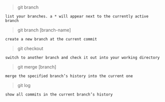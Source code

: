 >git branch

`list your branches. a * will appear next to the currently active branch`

>git branch [branch-name]

`create a new branch at the current commit`

>git checkout

`switch to another branch and check it out into your working directory`

>git merge [branch]

`merge the specified branch’s history into the current one`

>git log

`show all commits in the current branch’s history`